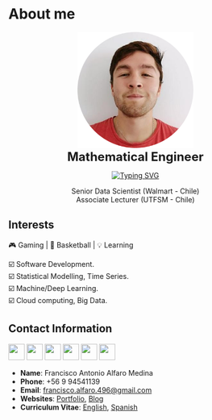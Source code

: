 # About me
<p>
<center>
<img src="images/yo.png" width="230" alt="My Image" /><br>
<font size="5">  
    <strong>  Mathematical Engineer  </strong>
</font>  
<p align="center">
    <a href="https://git.io/typing-svg"><img src="https://readme-typing-svg.herokuapp.com?font=Fira+Code&size=19&duration=3000&pause=1000&color=e69138&center=true&vCenter=true&width=477&lines=Developer,+Speaker,+Teacher;Open+Source+Contributor" alt="Typing SVG" /></a>
</p>
Senior Data Scientist (Walmart - Chile)<br>
Associate Lecturer (UTFSM - Chile)
</center>
</p>

## Interests
🎮 Gaming | 🏀 Basketball | 💡 Learning 

☑️ Software Development.  <br>
☑️ Statistical Modelling, Time Series. <br> 
☑️ Machine/Deep Learning.  <br> 
☑️ Cloud computing, Big Data.

## Contact Information

<p align="left"> 
<a href="https://www.github.com/fralfaro" target="_blank" rel="noreferrer"><img src="https://icones.pro/wp-content/uploads/2021/06/icone-github-orange.png" width="32" height="32" /></a>
<a href="https://gitlab.com/fralfaro" target="_blank" rel="noreferrer"><img src="https://cdn.worldvectorlogo.com/logos/gitlab.svg" width="32" height="32" /></a>
<a href="https://www.linkedin.com/in/faam" target="_blank" rel="noreferrer"><img src="https://www.pngmart.com/files/21/Linkedin-PNG-Clipart.png" width="32" height="32" /></a> 
<a href="https://www.stackoverflow.com/users/12886284/fralfaro" target="_blank" rel="noreferrer"><img src="https://raw.githubusercontent.com/danielcranney/readme-generator/main/public/icons/socials/stackoverflow.svg" width="32" height="32" /></a>
<a href="http://www.medium.com/@fralfaro" target="_blank" rel="noreferrer"><img src="https://upload.wikimedia.org/wikipedia/commons/thumb/3/32/Eo_circle_orange_letter-m.svg/1200px-Eo_circle_orange_letter-m.svg.png" width="32" height="32" /></a>
<a href="https://www.kaggle.com/faamds" target="_blank" rel="noreferrer"><img src="https://upload.wikimedia.org/wikipedia/commons/thumb/3/37/Eo_circle_orange_letter-k.svg/1200px-Eo_circle_orange_letter-k.svg.png" width="32" height="32" /></a>
</p>


- **Name**: Francisco Antonio Alfaro Medina
- **Phone**: +56 9 94541139
- **Email**: francisco.alfaro.496@gmail.com
- **Websites**: [Portfolio](https://fralfaro.github.io/portfolio/), [Blog](https://fralfaro.github.io/portfolio/blog/)
- **Curriculum Vitae**: [English](https://drive.google.com/file/d/1X-iYm9jzQmjO95-LkrKeDGUXigUbHfxI/view?usp=sharing), [Spanish](https://drive.google.com/file/d/1dgGfEKgSJwr9lObHGAOYQjSN9m0Grk_7/view?usp=sharing)


